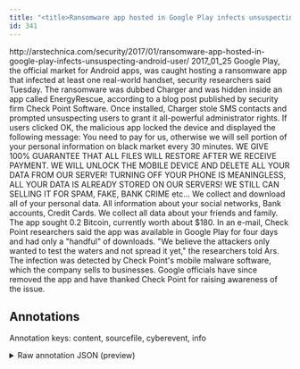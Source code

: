 ```yaml
---
title: "<title>Ransomware app hosted in Google Play infects unsuspecting Android user | Ars Technica</title>"
id: 341
---
```


<title>Ransomware app hosted in Google Play infects unsuspecting Android user | Ars Technica</title>
<source> http://arstechnica.com/security/2017/01/ransomware-app-hosted-in-google-play-infects-unsuspecting-android-user/ </source>
<date> 2017_01_25 </date>
<text>
Google Play, the official market for Android apps, was caught hosting a ransomware app that infected at least one real-world handset, security researchers said Tuesday.
The ransomware was dubbed Charger and was hidden inside an app called EnergyRescue, according to a blog post published by security firm Check Point Software.
Once installed, Charger stole SMS contacts and prompted unsuspecting users to grant it all-powerful administrator rights.
If users clicked OK, the malicious app locked the device and displayed the following message:
You need to pay for us, otherwise we will sell portion of your personal information on black market every 30 minutes.
WE GIVE 100% GUARANTEE THAT ALL FILES WILL RESTORE AFTER WE RECEIVE PAYMENT.
WE WILL UNLOCK THE MOBILE DEVICE AND DELETE ALL YOUR DATA FROM OUR SERVER!
TURNING OFF YOUR PHONE IS MEANINGLESS, ALL YOUR DATA IS ALREADY STORED ON OUR SERVERS!
WE STILL CAN SELLING IT FOR SPAM, FAKE, BANK CRIME etc… We collect and download all of your personal data.
All information about your social networks, Bank accounts, Credit Cards.
We collect all data about your friends and family.
The app sought 0.2 Bitcoin, currently worth about $180.
In an e-mail, Check Point researchers said the app was available in Google Play for four days and had only a "handful" of downloads.
"We believe the attackers only wanted to test the waters and not spread it yet," the researchers told Ars.
The infection was detected by Check Point's mobile malware software, which the company sells to businesses.
Google officials have since removed the app and have thanked Check Point for raising awareness of the issue.
</text>



## Annotations

Annotation keys: content, sourcefile, cyberevent, info

<details>
<summary>Raw annotation JSON (preview)</summary>

```json
{
  "content": "Google Play, the official market for Android apps, was caught hosting a ransomware app that infected at least one real-world handset, security researchers said Tuesday. The ransomware was dubbed Charger and was hidden inside an app called EnergyRescue, according to a blog post published by security firm Check Point Software. Once installed, Charger stole SMS contacts and prompted unsuspecting users to grant it all-powerful administrator rights. If users clicked OK, the malicious app locked the device and displayed the following message: You need to pay for us, otherwise we will sell portion of your personal information on black market every 30 minutes. WE GIVE 100% GUARANTEE THAT ALL FILES WILL RESTORE AFTER WE RECEIVE PAYMENT. WE WILL UNLOCK THE MOBILE DEVICE AND DELETE ALL YOUR DATA FROM OUR SERVER! TURNING OFF YOUR PHONE IS MEANINGLESS, ALL YOUR DATA IS ALREADY STORED ON OUR SERVERS! WE STILL CAN SELLING IT FOR SPAM, FAKE, BANK CRIME etc\u2026 We collect and download all of your personal data. All information about your social networks, Bank accounts, Credit Cards. We collect all data about your friends and family. The app sought 0.2 Bitcoin, currently worth about $180. In an e-mail, Check Point researchers said the app was available in Google Play for four days and had only a \"handful\" of downloads. \"We believe the attackers only wanted to test the waters and not spread it yet,\" the researchers told Ars. The infection was detected by Check Point's mobile malware software, which the company sells to businesses. Google officials have since removed the app and have thanked Check Point for raising awareness of the issue",
  "sourcefile": "341.txt",
  "cyberevent": {
    "hopper": [
      {
        "index": 0,
        "relation": "Same",
        "events": [
          {
            "index": "E7",
            "subtype": "Ransom",
            "realis": "Generic",
            "nugget": {
              "index": "T25",
              "text": "displayed",
              "endOffset": 519,
              "startOffset": 510
            },
            "argument": [
              {
                "index": "T9",
                "text": "locked the device",
                "endOffset": 505,
                "role": {
                  "CAPEC-Meta": "Privilege Abuse",
                  "type": "Attack-Pattern",
                  "confidence": 0.8957718908786774
                },
                "startOffset": 488,
                "type": "Capabilities"
              },
              {
                "index": "T26",
                "text": "message",
                "endOffset": 541,
                "role": {
                  "type": "Tool"
                },
                "startOffset": 534,
                "type": "File"
              },
              {
                "index": "T1",
                "text": "the malicious app",
                "endOffset": 487,
                "role": {
                  "type": "Tool"
                },
                "startOffset": 470,
                "type": "Malware"
              }
            ],
            "type": "Attack"
          },
          {
            "index": "E6",
            "subtype": "Ransom",
            "realis": "Generic",
            "nugget": {
              "index": "T22",
              "text": "need to pay",
              "endOffset": 558,
              "startOffset": 547
            },
            "argument": [
              {
                "index": "T23",
                "text": "You",
                "endOffset": 546,
                "role": {
                  "type": "Victim"
                },
                "startOffset": 543,
                "type": "Person"
              },
              {
                "index": "T10",
                "text": "us",
                "endOffset": 565,
                "role": {
                  "type": "Attacker"
                },
                "startOffset": 563,
                "type": "Person"
              
```
</details>
